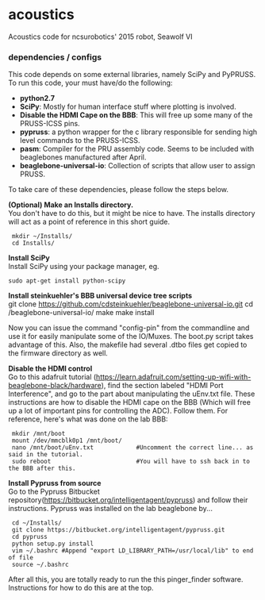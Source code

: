 # acoustics
Acoustics code for ncsurobotics' 2015 robot, Seawolf VI

### dependencies / configs
This code depends on some external libraries, namely SciPy and PyPRUSS. To run this code, your must have/do the following:

  * **python2.7**
  * **SciPy**: Mostly for human interface stuff where plotting is involved.
  * **Disable the HDMI Cape on the BBB**: This will free up some many of the PRUSS-ICSS pins.
  * **pypruss**: a python wrapper for the c library responsible for sending high level commands to the PRUSS-ICSS.
  * **pasm**: Compiler for the PRU assembly code. Seems to be included with beaglebones manufactured after April.
  * **beaglebone-universal-io**: Collection of scripts that allow user to assign PRUSS.

To take care of these dependencies, please follow the steps below.

**(Optional) Make an Installs directory.**  
You don't have to do this, but it might be nice to have. The installs directory will act as a point of reference in this short guide.

     mkdir ~/Installs/
     cd Installs/
     
**Install SciPy**  
Install SciPy using your package manager, eg.

    sudo apt-get install python-scipy
     
**Install steinkuehler's BBB universal device tree scripts**  
     git clone https://github.com/cdsteinkuehler/beaglebone-universal-io.git
     cd /beaglebone-universal-io/
     make 
     make install
     
Now you can issue the command "config-pin" from the commandline and use it for easily manipulate some of the IO/Muxes. The boot.py script takes advantage of this. Also, the makefile had several .dtbo files get copied to the firmware directory as well.
 
**Disable the HDMI control**  
Go to this adafruit tutorial (https://learn.adafruit.com/setting-up-wifi-with-beaglebone-black/hardware), find the section labeled "HDMI Port Interference", and go to the part about manipulating the uEnv.txt file. These instructions are how to disable the HDMI cape on the BBB (Which will free up a lot of important pins for controlling the ADC). Follow them. For reference, here's what was done on the lab BBB:

     mkdir /mnt/boot
     mount /dev/mmcblk0p1 /mnt/boot/
     nano /mnt/boot/uEnv.txt            #Uncomment the correct line... as said in the tutorial.
     sudo reboot                        #You will have to ssh back in to the BBB after this.
 
**Install Pypruss from source**  
Go to the Pypruss Bitbucket repository(https://bitbucket.org/intelligentagent/pypruss) and follow their instructions. Pypruss was installed on the lab beaglebone by...

     cd ~/Installs/
     git clone https://bitbucket.org/intelligentagent/pypruss.git  
     cd pypruss
     python setup.py install
     vim ~/.bashrc #Append "export LD_LIBRARY_PATH=/usr/local/lib" to end of file
     source ~/.bashrc

After all this, you are totally ready to run the this pinger_finder software. Instructions for how to do this are at the top.


